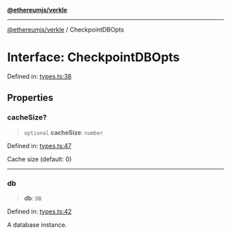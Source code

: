 [**@ethereumjs/verkle**](../README.md)

***

[@ethereumjs/verkle](../README.md) / CheckpointDBOpts

# Interface: CheckpointDBOpts

Defined in: [types.ts:38](https://github.com/Dargon789/ethereumjs-monorepo/blob/master/packages/verkle/src/types.ts#L38)

## Properties

### cacheSize?

> `optional` **cacheSize**: `number`

Defined in: [types.ts:47](https://github.com/Dargon789/ethereumjs-monorepo/blob/master/packages/verkle/src/types.ts#L47)

Cache size (default: 0)

***

### db

> **db**: `DB`

Defined in: [types.ts:42](https://github.com/Dargon789/ethereumjs-monorepo/blob/master/packages/verkle/src/types.ts#L42)

A database instance.
